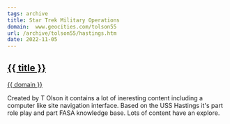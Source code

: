 ```yaml
---
tags: archive
title: Star Trek Military Operations
domain:  www.geocities.com/tolson55
url: /archive/tolson55/hastings.htm
date: 2022-11-05
---
```

## [{{ title }}]({{url}})
[{{ domain }}]({{url}})

Created by T Olson it contains a lot of ineresting content including a computer like site navigation interface. Based on the USS Hastings it's part role play and part FASA knowledge base. Lots of content have an explore.

